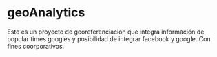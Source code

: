 # geoAnalytics
Este es un proyecto de georeferenciación que integra información de popular times googles y posibilidad de integrar facebook y google.
Con fines coorporativos.
